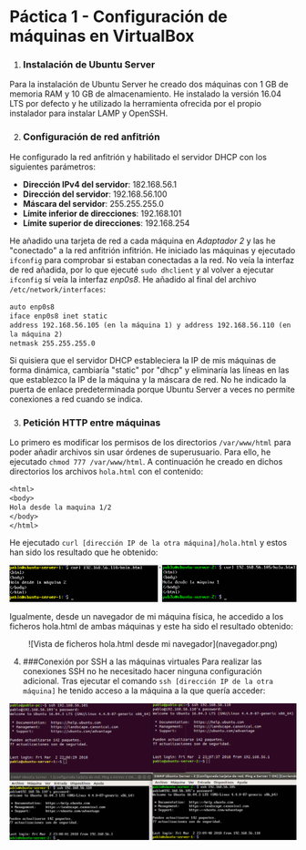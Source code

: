 # Páctica 1 - Configuración de máquinas en VirtualBox

1. ### Instalación de Ubuntu Server
Para la instalación de Ubuntu Server he creado dos máquinas con 1 GB de memoria RAM y 10 GB de almacenamiento. He instalado la versión 16.04 LTS por defecto y he utilizado la herramienta ofrecida por el propio instalador para instalar LAMP y OpenSSH.

2. ### Configuración de red anfitrión
  He configurado la red anfitrión y habilitado el servidor DHCP con los siguientes parámetros:
  - **Dirección IPv4 del servidor**: 182.168.56.1
  - **Dirección del servidor**: 192.168.56.100
  - **Máscara del servidor**: 255.255.255.0
  - **Límite inferior de direcciones**: 192.168.101
  - **Límite superior de direcciones**: 192.168.254

  He añadido una tarjeta de red a cada máquina en *Adaptador 2* y las he "conectado" a la red anfitrión infitrión.
He iniciado las máquinas y ejecutado `ifconfig` para comprobar si estaban conectadas a la red. No veía la interfaz de red añadida, por lo que ejecuté `sudo dhclient` y al volver a ejecutar `ifconfig` sí veía la interfaz *enp0s8*.
He añadido al final del archivo `/etc/network/interfaces`:
```
auto enp0s8
iface enp0s8 inet static
address 192.168.56.105 (en la máquina 1) y address 192.168.56.110 (en la máquina 2)
netmask 255.255.255.0
```

  Si quisiera que el servidor DHCP estableciera la IP de mis máquinas de forma dinámica, cambiaría "static" por "dhcp" y eliminaría las líneas en las que establezco la IP de la máquina y la máscara de red. No he indicado la puerta de enlace predeterminada porque Ubuntu Server a veces no permite conexiones a red cuando se indica.

3. ### Petición HTTP entre máquinas
  Lo primero es modificar los permisos de los directorios `/var/www/html` para poder añadir archivos sin usar órdenes de superusuario. Para ello, he ejecutado `chmod 777 /var/www/html`. A continuación he creado en dichos directorios los archivos `hola.html` con el contenido:
  ```
  <html>
  <body>
  Hola desde la maquina 1/2
  </body>
  </html>
  ```
  He ejecutado `curl [dirección IP de la otra máquina]/hola.html` y estos han sido los resultado que he obtenido: 

  ![Resultado tras ejecutar curl](curl.png)

  Igualmente, desde un navegador de mi máquina física, he accedido a los ficheros hola.html de ambas máquinas y este ha sido el resultado obtenido:

  <center>![Vista de ficheros hola.html desde mi navegador](navegador.png)</center>
<enter>

4. ###Conexión por SSH a las máquinas virtuales
  Para realizar las conexiones SSH no he necesitado hacer ninguna configuración adicional. Tras ejecutar el comando `ssh [dirección IP de la otra máquina]` he tenido acceso a la máquina a la que quería acceder: 
  
  ![Resultado tras ejecutar SSH a las máquinas virtuales](ssh.png)

